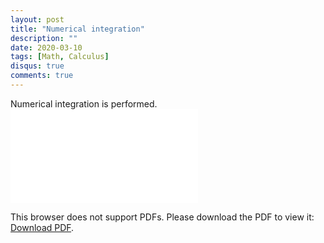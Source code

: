 ```yaml
---
layout: post
title: "Numerical integration"
description: ""
date: 2020-03-10
tags: [Math, Calculus]
disqus: true
comments: true
---
```

Numerical integration is performed.
<object data="pdfs/Integrationandsistemofequations.pdf" type="application/pdf" width="1400px" height="400px">
    <embed src="pdfs/Integrationandsistemofequations.pdf">
        <p>This browser does not support PDFs. Please download the PDF to view it: <a href="pdfs/Integrationandsistemofequations.pdf">Download PDF</a>.</p>
    </embed>
</object>
<!--more-->
